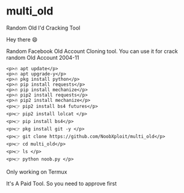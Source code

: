 # multi_old
Random Old I'd Cracking Tool

Hey there 😄

Random Facebook Old Account Cloning tool.
You can use it for crack random Old Account 2004-11

````
<p>🔥 apt update</p>
<p>🔥 apt upgrade-y</p>
<p>🔥 pkg install python</p>
<p>🔥 pip install requests</p>
<p>🔥 pip install mechanize</p>
<p>🔥 pip2 install requests</p>
<p>🔥 pip2 install mechanize</p>
<p>👉 pip2 install bs4 futures</p>
<p>👉 pip2 install lolcat </p>
<p>👉 pip install bs4</p>
<p>👉 pkg install git -y </p>
<p>👉 git clone https://github.com/NoobXploit/multi_old</p>
<p>👉 cd multi_old</p>
<p>👉 ls </p>
<p>👉 python noob.py </p>

````

Only working on Termux

It's A Paid Tool. So you need to approve first
